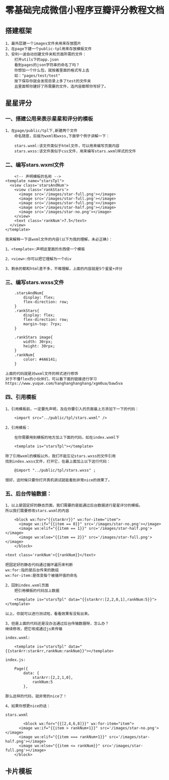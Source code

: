 # 零基础完成微信小程序豆瓣评分教程文档

## 搭建框架

    1、最外层建一个images文件夹用来存放图片
    2、在page下建一个public-tpl用来存放模板文件
    3、安利一波自动创建文件夹和页面所需的文件：
        打开utils下的app.json
        看到pages的json字符串的命名了吗？
        你想加一个什么包，就按着里面的格式写上去
        如："pages/test/test"
        按下保存你就会发现目录上多了test的文件夹
        且里面帮你建好了所需要的文件，连内容都帮你写好了。

## 星星评分

### 一、搭建公用来表示星星和评分的模板

    1、在page/public/tpl下,新建两个文件
        命名随意，后缀为wxml和wxss,下面举个例子讲解一下：

        stars.wxml:该文件类似于html文件，可以用来编写页面内容
        stars.wxss:该文件类似于css文件，用来编写stars.wxml样式的文件

### 二、编写stars.wxml文件

```
    <!-- 声明模板的名称 -->
<template name="starsTpl">
  <view class='starsAndNum'>
    <view class='rankStars'>
      <image src='/images/star-full.png'></image>
      <image src='/images/star-full.png'></image>
      <image src='/images/star-full.png'></image>
      <image src='/images/star-half.png'></image>
      <image src='/images/star-no.png'></image>
    </view>
    <text class='rankNum'>7.5</text>
  </view>
</template>
```
    
    我来解释一下该wxml文件的内容(以下为我的理解，未必正确)：

    1、<template>:声明这里面的东西使一个模板

    2、<view>:你可以把它理解为一个div

    3、剩余的都和html差不多，不难理解，上面的内容就是5个星星+评分

### 三、编写stars.wxss文件

```
    .starsAndNum{
        display: flex;
        flex-direction: row;
    }
    .rankStars{
        display: flex;
        flex-direction: row;
        margin-top: 7rpx;
    }

    .rankStars image{
        width: 30rpx;
        height: 30rpx;
    }
    .rankNum{
        color: #4A6141;
    }
```
    上面的代码就是对wxml文件的样式进行修饰
    对于不懂flex的小伙伴们，可以看下面的链接进行学习
    https://www.yuque.com/hanghanghanghang/xgm0ua/baw5va

### 四、引用模板

    1、引用模板前，一定要先声明，及在你要引入的页面最上方添加下一下的代码：

```
    <import src="../public/tpl/stars.wxml" />
```

    2、引用模板：

        在你需要用到模板的地方加上下面的代码，如在index.wxml下
```
    <template is="starsTpl"></template>
```

    除了引用wxml的模板以外，我们不能忘记stars.wxss的文件引用
    找到index.wxss文件，打开它，在最上面加上以下这行代码：

```
    @import "../public/tpl/stars.wxss" ;
```

    很好，这时候只要你打开真机调试就能看到非常nice的效果了。

### 五、后台传输数据：

    1、以上是固定好的静态页面，我们需要的是能通过后台数据进行星星评分的模板。
    所以我们需要修改stars.wxml的内容
```
    <block wx:for="{{starArr}}" wx:for-item="item">
      <image wx:if="{{item == 0}}" src='/images/star-no.png'></image>
      <image wx:elif="{{item == 1}}" src='/images/star-half.png'></image>
      <image wx:else="{{item == 2}}" src='/images/star-full.png'></image>
    </block>

<text class='rankNum'>{{rankNum}}</text>
```
    把固定好的静态代码通过循环遍历来判断
    wx:for:指的是后台传来的数组
    wx:for-item:是改变每个被循环值的命名

    2、回到index.wxml页面
        把引用模板的代码加上数据
```
    <template is="starsTpl" data="{{starArr:[2,2,0,1],rankNum:5}}"></template>
```

    以上，你就可以进行测试啦，看看效果有没有出来。

    3、但是上面的代码还是没办法通过后台传输数据呀，怎么办？
    继续修改，把它改成通过js来传输

    index.wxml:
```
    <template is="starsTpl" data="{{starArr:starArr,rankNum:rankNum}}"></template>
```

    index.js:

```
    Page({
        data: {
            starArr:[2,2,1,0],
            rankNum:5
        },
```

    那么这样的代码，就非常的nice了！

    4、如果你想更nice的话：

    stars.wxml
```
        <block wx:for="{{[2,4,6,8]}}" wx:for-item="item">
      <image wx:if="{{item > rankNum+1}}" src='/images/star-no.png'></image>
      <image wx:elif="{{item === rankNum+1}}" src='/images/star-half.png'></image>
      <image wx:else="{{item <= rankNum}}" src='/images/star-full.png'></image>
    </block>
```

## 卡片模板


    







